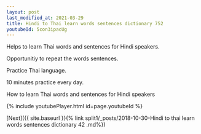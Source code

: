 ```yaml
---
layout: post
last_modified_at: 2021-03-29
title: Hindi to Thai learn words sentences dictionary 752 
youtubeId: 5con3ipacUg
---
```

 
 
Helps to learn Thai words and sentences for Hindi speakers.

Opportunitiy to repeat the words sentences. 

Practice Thai language. 
 
10 minutes practice every day. 
 
How to learn Thai words and sentences for Hindi speakers 
 
{% include youtubePlayer.html id=page.youtubeId %}
 
 
[Next]({{ site.baseurl }}{% link  split1/_posts/2018-10-30-Hindi to thai learn words sentences dictionary 42 .md%})
 
